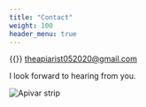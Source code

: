 ```yaml
---
title: "Contact"
weight: 100
header_menu: true
---
```


{{<icon class="fa fa-envelope">}}&nbsp;[theapiarist052020@gmail.com](mailto:theapiarist052020@gmail.com?subject=TALK)

I look forward to hearing from you.

![Apivar strip](images/headers/190824-051.webp)







 
